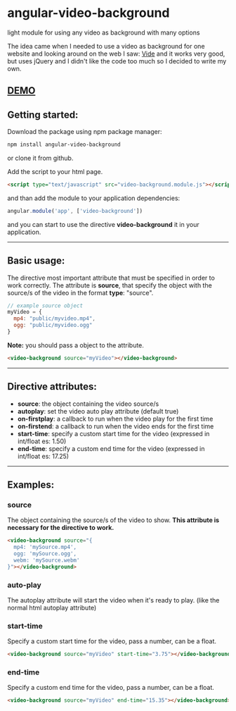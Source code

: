 # angular-video-background
light module for using any video as background with many options

The idea came when I needed to use a video as background for one website and looking around on the web I saw: [Vide](https://github.com/VodkaBears/Vide) and it works very good, but uses jQuery and I didn't like the code too much so I decided to write my own.

## [DEMO](http://www.codekraft.it/demos/angular-video-background/)

## Getting started:
Download the package using npm package manager:
```bash
npm install angular-video-background
```
or clone it from github.


Add the script to your html page.
```html
<script type="text/javascript" src="video-background.module.js"></script>
```
and than add the module to your application dependencies:
```javascript
angular.module('app', ['video-background'])
```
and you can start to use the directive __video-background__ it in your application.

---

## Basic usage:
The directive most important attribute that must be specified in order to work correctly. The attribute is __source__, that specify the object with the source/s of the video in the format __type__: "source".
```javascript
// example source object
myVideo = {
  mp4: "public/myvideo.mp4",
  ogg: "public/myvideo.ogg"
}
```
__Note:__ you should pass a object to the attribute.
```html
<video-background source="myVideo"></video-background>
```

---

## Directive attributes:
* __source__: the object containing the video source/s
* __autoplay__: set the video auto play attribute (default true)
* __on-firstplay__: a callback to run when the video play for the first time
* __on-firstend__: a callback to run when the video ends for the first time
* __start-time__: specify a custom start time for the video (expressed in int/float es: 1.50)
* __end-time__: specify a custom end time for the video (expressed in int/float es: 17.25)

---

## Examples:

### source
The object containing the source/s of the video to show. __This attribute is necessary for the directive to work.__
```html
<video-background source="{
  mp4: 'mySource.mp4',
  ogg: 'mySource.ogg',
  webm: 'mySource.webm'
}"></video-background>
```

### auto-play
The autoplay attribute will start the video when it's ready to play. (like the normal html autoplay attribute)

### start-time
Specify a custom start time for the video, pass a number, can be a float.
```html
<video-background source="myVideo" start-time="3.75"></video-background>
```

### end-time
Specify a custom end time for the video, pass a number, can be a float.
```html
<video-background source="myVideo" end-time="15.35"></video-background>
```
